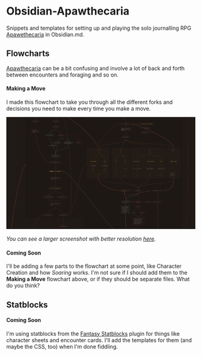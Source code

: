# Obsidian-Apawthecaria
Snippets and templates for setting up and playing the solo journalling RPG [Apawethecaria](https://blackwellwriter.itch.io/apawthecaria-a-poultice-pounder-adventure) in Obsidian.md.

## Flowcharts
[Apawthecaria](https://blackwellwriter.itch.io/apawthecaria-a-poultice-pounder-adventure) can be a bit confusing and involve a lot of back and forth between encounters and foraging and so on. 

#### Making a Move
I made this flowchart to take you through all the different forks and decisions you need to make every time you make a move.

![Screenshot of Move Process](/APAW-Process_Screenshot-Small.png)

_You can see a larger screenshot with better resolution [here](/APAW-Process_Screenshot.png)._

#### Coming Soon
I'll be adding a few parts to the flowchart at some point, like Character Creation and how _Soaring_ works. I'm not sure if I should add them to the **Making a Move** flowchart above, or if they should be separate files. What do you think?

## Statblocks

#### Coming Soon
I'm using statblocks from the [Fantasy Statblocks](https://github.com/javalent/fantasy-statblocks) plugin for things like character sheets and encounter cards. I'll add the templates for them (and maybe the CSS, too) when I'm done fiddling. 
